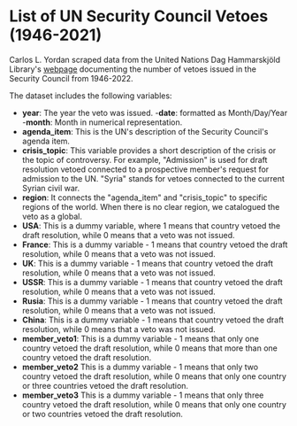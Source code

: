 # List of UN Security Council Vetoes (1946-2021)

Carlos L. Yordan scraped data from the United Nations Dag Hammarskjöld Library's [webpage](https://research.un.org/en/docs/sc/quick/veto) documenting the number of vetoes issued in the Security Council from 1946-2022.

The dataset includes the following variables:

- **year**: The year the veto was issued.
-**date**: formatted as Month/Day/Year
-**month**: Month in numerical representation.
- **agenda_item**: This is the UN's description of the Security Council's agenda item. 
- **crisis_topic**: This variable provides a short description of the crisis or the topic of controversy. For example, "Admission" is used for draft resolution vetoed connected to a prospective member's request for admission to the UN. "Syria" stands for vetoes connected to the current Syrian civil war.
- **region**: It connects the "agenda_item" and "crisis_topic" to specific regions of the world. When there is no clear region, we catalogued the veto as a global.
- **USA**: This is a dummy variable, where 1 means that country vetoed the draft resolution, while 0 means that a veto was not issued.
- **France**: This is a dummy variable - 1 means that country vetoed the draft resolution, while 0 means that a veto was not issued.
- **UK**: This is a dummy variable - 1 means that country vetoed the draft resolution, while 0 means that a veto was not issued. 
- **USSR**: This is a dummy variable -  1 means that country vetoed the draft resolution, while 0 means that a veto was not issued.
- **Rusia**: This is a dummy variable - 1 means that country vetoed the draft resolution, while 0 means that a veto was not issued.
- **China**: This is a dummy variable - 1 means that country vetoed the draft resolution, while 0 means that a veto was not issued.
- **member_veto1**: This is a dummy variable - 1 means that only one country vetoed the draft resolution, while 0 means that more than one country vetoed the draft resolution.
- **member_veto2** This is a dummy variable - 1 means that only two country vetoed the draft resolution, while 0 means that only one country or three countries vetoed the draft resolution.
- **member_veto3** This is a dummy variable - 1 means that only three country vetoed the draft resolution, while 0 means that only one country or two countries vetoed the draft resolution.
